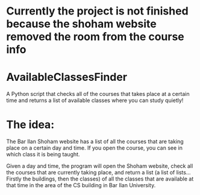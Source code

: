 # Currently the project is not finished because the shoham website removed the room from the course info

# AvailableClassesFinder
A Python script that checks all of the courses that takes place at a certain time and returns a list of available classes where you can study quietly!

# The idea:
The Bar Ilan Shoham website has a list of all the courses that are taking place on a certain day and time. If you open the course, you can see in which class it is being taught.

Given a day and time, the program will open the Shoham website, check all the courses that are currently taking place, and return a list (a list of lists... Firstly the buildings, then the classes) of all the classes that are available at that time in the area of the CS building in Bar Ilan University.
